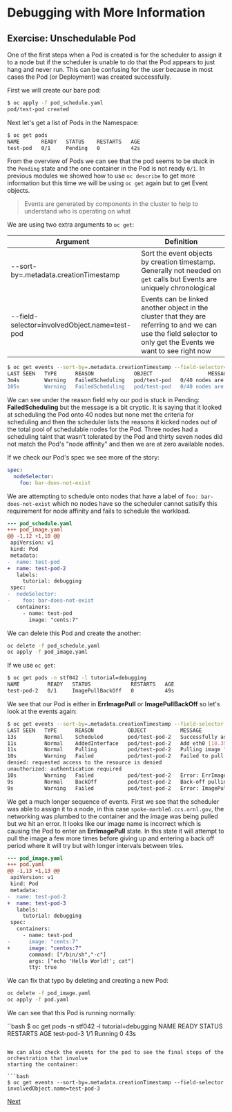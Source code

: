 # Debugging with More Information

## Exercise: Unschedulable Pod

One of the first steps when a Pod is created is for the scheduler to assign it to a
node but if the scheduler is unable to do that the Pod appears to just hang and never
run. This can be confusing for the user because in most cases the Pod (or Deployment)
was created successfully.

First we will create our bare pod:

```bash
$ oc apply -f pod_schedule.yaml
pod/test-pod created
```

Next let's get a list of Pods in the Namespace:

```bash
$ oc get pods
NAME       READY   STATUS    RESTARTS   AGE
test-pod   0/1     Pending   0          42s
```

From the overview of Pods we can see that the pod seems to be stuck in the `Pending` state
and the one container in the Pod is not ready `0/1`. In previous modules we showed how to
use `oc describe` to get more information but this time we will be using `oc get` again
but to get Event objects.

> Events are generated by components in the cluster to help to understand who is operating on what

We are using two extra arguments to `oc get`:

| Argument | Definition |
| --- | --- |
| --sort-by=.metadata.creationTimestamp | Sort the event objects by creation timestamp. Generally not needed on `get` calls but Events are uniquely chronological |
| --field-selector=involvedObject.name=test-pod | Events can be linked another object in the cluster that they are referring to and we can use the field selector to only get the Events we want to see right now |

```bash
$ oc get events --sort-by=.metadata.creationTimestamp --field-selector=involvedObject.name=test-pod
LAST SEEN   TYPE      REASON             OBJECT                  MESSAGE
3m4s        Warning   FailedScheduling   pod/test-pod   0/40 nodes are available: 3 node(s) had taint {node-role.kubernetes.io/master: }, that the pod didn't tolerate, 37 node(s) didn't match Pod's node affinity.
105s        Warning   FailedScheduling   pod/test-pod   0/40 nodes are available: 3 node(s) had taint {node-role.kubernetes.io/master: }, that the pod didn't tolerate, 37 node(s) didn't match Pod's node affinity.
```

We can see under the reason field why our pod is stuck in Pending: **FailedScheduling** but
the message is a bit cryptic. It is saying that it looked at scheduling the Pod onto 40 nodes
but none met the criteria for scheduling and then the scheduler lists the reasons it kicked
nodes out of the total pool of schedulable nodes for the Pod. Three nodes had a scheduling
taint that wasn't tolerated by the Pod and thirty seven nodes did not match the Pod's
"node affinity" and then we are at zero available nodes.

If we check our Pod's spec we see more of the story:

```yaml
spec:
  nodeSelector:
    foo: bar-does-not-exist
```

We are attempting to schedule onto nodes that have a label of `foo: bar-does-not-exist` which
no nodes have so the scheduler cannot satisify this requirement for node affinity and fails
to schedule the workload.

```diff
--- pod_schedule.yaml
+++ pod_image.yaml
@@ -1,12 +1,10 @@
 apiVersion: v1
 kind: Pod
 metadata:
-  name: test-pod
+  name: test-pod-2
   labels:
     tutorial: debugging
 spec:
-  nodeSelector:
-    foo: bar-does-not-exist
   containers:
     - name: test-pod
       image: "cents:7"
```

We can delete this Pod and create the another:

```bash
oc delete -f pod_schedule.yaml
oc apply -f pod_image.yaml
```

If we use `oc get`:

```bash
$ oc get pods -n stf042 -l tutorial=debugging
NAME         READY   STATUS             RESTARTS   AGE
test-pod-2   0/1     ImagePullBackOff   0          49s
```

We see that our Pod is either in **ErrImagePull** or **ImagePullBackOff** so let's look at
the events again:

```bash
$ oc get events --sort-by=.metadata.creationTimestamp --field-selector involvedObject.name=test-pod-2
LAST SEEN   TYPE      REASON           OBJECT           MESSAGE
13s         Normal    Scheduled        pod/test-pod-2   Successfully assigned stf042/test-pod-2 to spoke-marble6.ccs.ornl.gov
11s         Normal    AddedInterface   pod/test-pod-2   Add eth0 [10.35.14.135/23]
11s         Normal    Pulling          pod/test-pod-2   Pulling image "cents:7"
10s         Warning   Failed           pod/test-pod-2   Failed to pull image "cents:7": rpc error: code = Unknown desc = Error reading manifest 7 in docker.io/library/cents: errors:
denied: requested access to the resource is denied
unauthorized: authentication required
10s         Warning   Failed           pod/test-pod-2   Error: ErrImagePull
9s          Normal    BackOff          pod/test-pod-2   Back-off pulling image "cents:7"
9s          Warning   Failed           pod/test-pod-2   Error: ImagePullBackOff
```

We get a much longer sequence of events. First we see that the scheduler was able to assign it to
a node, in this case `spoke-marble6.ccs.ornl.gov`, the networking was plumbed to the container and
the image was being pulled but we hit an error. It looks like our image name is incorrect which is
causing the Pod to enter an **ErrImagePull** state. In this state it will attempt to pull the image
a few more times before giving up and entering a back off period where it will try but with longer
intervals between tries.

```diff
--- pod_image.yaml
+++ pod.yaml
@@ -1,13 +1,13 @@
 apiVersion: v1
 kind: Pod
 metadata:
-  name: test-pod-2
+  name: test-pod-3
   labels:
     tutorial: debugging
 spec:
   containers:
     - name: test-pod
-      image: "cents:7"
+      image: "centos:7"
       command: ["/bin/sh","-c"]
       args: ["echo 'Hello World!'; cat"]
       tty: true
```

We can fix that typo by deleting and creating a new Pod:

```bash
oc delete -f pod_image.yaml
oc apply -f pod.yaml
```

We can see that this Pod is running normally:

``bash
$ oc get pods -n stf042 -l tutorial=debugging
NAME         READY   STATUS    RESTARTS   AGE
test-pod-3   1/1     Running   0          43s
```

We can also check the events for the pod to see the final steps of the orchestration that involve
starting the container:

```bash
$ oc get events --sort-by=.metadata.creationTimestamp --field-selector involvedObject.name=test-pod-3
```

[Next](03_debug.md)
